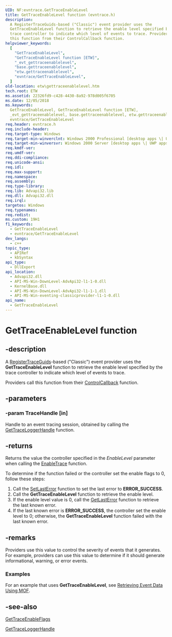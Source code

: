 ```yaml
---
UID: NF:evntrace.GetTraceEnableLevel
title: GetTraceEnableLevel function (evntrace.h)
description:
  A RegisterTraceGuids-based ("Classic") event provider uses the
  GetTraceEnableLevel function to retrieve the enable level specified by the
  trace controller to indicate which level of events to trace. Providers call
  this function from their ControlCallback function.
helpviewer_keywords:
  [
    "GetTraceEnableLevel",
    "GetTraceEnableLevel function [ETW]",
    "_evt_gettraceenablelevel",
    "base.gettraceenablelevel",
    "etw.gettraceenablelevel",
    "evntrace/GetTraceEnableLevel",
  ]
old-location: etw\gettraceenablelevel.htm
tech.root: ETW
ms.assetid: 22326fd9-c428-4430-8a92-978d005f6705
ms.date: 12/05/2018
ms.keywords:
  GetTraceEnableLevel, GetTraceEnableLevel function [ETW],
  _evt_gettraceenablelevel, base.gettraceenablelevel, etw.gettraceenablelevel,
  evntrace/GetTraceEnableLevel
req.header: evntrace.h
req.include-header:
req.target-type: Windows
req.target-min-winverclnt: Windows 2000 Professional [desktop apps \| UWP apps]
req.target-min-winversvr: Windows 2000 Server [desktop apps \| UWP apps]
req.kmdf-ver:
req.umdf-ver:
req.ddi-compliance:
req.unicode-ansi:
req.idl:
req.max-support:
req.namespace:
req.assembly:
req.type-library:
req.lib: Advapi32.lib
req.dll: Advapi32.dll
req.irql:
targetos: Windows
req.typenames:
req.redist:
ms.custom: 19H1
f1_keywords:
  - GetTraceEnableLevel
  - evntrace/GetTraceEnableLevel
dev_langs:
  - c++
topic_type:
  - APIRef
  - kbSyntax
api_type:
  - DllExport
api_location:
  - Advapi32.dll
  - API-MS-Win-DownLevel-AdvApi32-l1-1-0.dll
  - KernelBase.dll
  - API-MS-Win-DownLevel-AdvApi32-l1-1-1.dll
  - API-MS-Win-eventing-classicprovider-l1-1-0.dll
api_name:
  - GetTraceEnableLevel
---
```


# GetTraceEnableLevel function

## -description

A
[RegisterTraceGuids](/windows/win32/api/evntrace/nf-evntrace-registertraceguidsa)-based
("Classic") event provider uses the **GetTraceEnableLevel** function to retrieve
the enable level specified by the trace controller to indicate which level of
events to trace.

Providers call this function from their
[ControlCallback](/windows/desktop/ETW/controlcallback) function.

## -parameters

### -param TraceHandle [in]

Handle to an event tracing session, obtained by calling the
[GetTraceLoggerHandle](/windows/desktop/ETW/gettraceloggerhandle) function.

## -returns

Returns the value the controller specified in the _EnableLevel_ parameter when
calling the [EnableTrace](/windows/desktop/ETW/enabletrace) function.

To determine if the function failed or the controller set the enable flags to 0,
follow these steps:

1. Call the
   [SetLastError](/windows/desktop/api/errhandlingapi/nf-errhandlingapi-setlasterror)
   function to set the last error to **ERROR_SUCCESS**.
1. Call the **GetTraceEnableLevel** function to retrieve the enable level.
1. If the enable level value is 0, call the
   [GetLastError](/windows/desktop/api/errhandlingapi/nf-errhandlingapi-getlasterror)
   function to retrieve the last known error.
1. If the last known error is **ERROR_SUCCESS**, the controller set the enable
   level to 0; otherwise, the **GetTraceEnableLevel** function failed with the
   last known error.

## -remarks

Providers use this value to control the severity of events that it generates.
For example, providers can use this value to determine if it should generate
informational, warning, or error events.

### Examples

For an example that uses **GetTraceEnableLevel**, see
[Retrieving Event Data Using MOF](/windows/desktop/ETW/retrieving-event-data-using-mof).

## -see-also

[GetTraceEnableFlags](/windows/desktop/ETW/gettraceenableflags)

[GetTraceLoggerHandle](/windows/desktop/ETW/gettraceloggerhandle)
